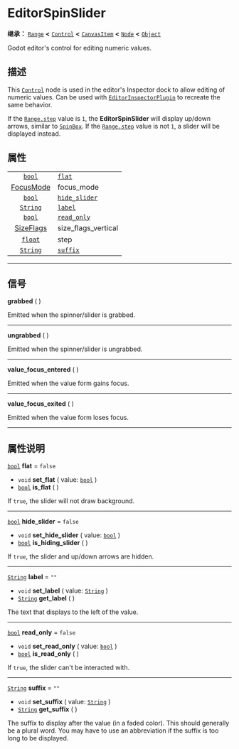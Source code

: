<!-- ⚠ 请勿编辑本文件 ⚠ -->
<!-- 本文档使用脚本从 WeDot 引擎源码仓库生成。 -->
<!-- 生成脚本：https://github.com/WeDot-Engine/WeDot/tree/4.3/doc/tools/make_md.py； -->
<!-- 原文件：https://github.com/WeDot-Engine/WeDot/tree/4.3/doc/classes/EditorSpinSlider.xml。 -->

<div id="_class_editorspinslider"></div>

# EditorSpinSlider

**继承：** [`Range`](class_range.md) **<** [`Control`](class_control.md) **<** [`CanvasItem`](class_canvasitem.md) **<** [`Node`](class_node.md) **<** [`Object`](class_object.md)

Godot editor's control for editing numeric values.

## 描述

This [`Control`](class_control.md) node is used in the editor's Inspector dock to allow editing of numeric values. Can be used with [`EditorInspectorPlugin`](class_editorinspectorplugin.md) to recreate the same behavior.

If the [`Range.step`](class_range.md#class_range_property_step) value is `1`, the **EditorSpinSlider** will display up/down arrows, similar to [`SpinBox`](class_spinbox.md). If the [`Range.step`](class_range.md#class_range_property_step) value is not `1`, a slider will be displayed instead.

## 属性

|||
|:-:|:--|
| [`bool`](class_bool.md)              | [`flat`](class_editorspinslider.md#class_editorspinslider_property_flat)               | ``false``                                                                                  |
| [FocusMode](#enum_control_focusmode) | focus_mode                                                                             | ``2`` (overrides [`Control`](class_control.md#class_control_property_focus_mode))          |
| [`bool`](class_bool.md)              | [`hide_slider`](class_editorspinslider.md#class_editorspinslider_property_hide_slider) | ``false``                                                                                  |
| [`String`](class_string.md)          | [`label`](class_editorspinslider.md#class_editorspinslider_property_label)             | ``""``                                                                                     |
| [`bool`](class_bool.md)              | [`read_only`](class_editorspinslider.md#class_editorspinslider_property_read_only)     | ``false``                                                                                  |
| [SizeFlags](#enum_control_sizeflags) | size_flags_vertical                                                                    | ``1`` (overrides [`Control`](class_control.md#class_control_property_size_flags_vertical)) |
| [`float`](class_float.md)            | step                                                                                   | ``1.0`` (overrides [`Range`](class_range.md#class_range_property_step))                    |
| [`String`](class_string.md)          | [`suffix`](class_editorspinslider.md#class_editorspinslider_property_suffix)           | ``""``                                                                                     |

<!-- rst-class:: classref-section-separator -->

---

## 信号

<div id="_class_class_editorspinslider_signal_grabbed"></div>

**grabbed** ( ) <div id="class_editorspinslider_signal_grabbed"></div>

Emitted when the spinner/slider is grabbed.

<!-- rst-class:: classref-item-separator -->

---

<div id="_class_class_editorspinslider_signal_ungrabbed"></div>

**ungrabbed** ( ) <div id="class_editorspinslider_signal_ungrabbed"></div>

Emitted when the spinner/slider is ungrabbed.

<!-- rst-class:: classref-item-separator -->

---

<div id="_class_class_editorspinslider_signal_value_focus_entered"></div>

**value_focus_entered** ( ) <div id="class_editorspinslider_signal_value_focus_entered"></div>

Emitted when the value form gains focus.

<!-- rst-class:: classref-item-separator -->

---

<div id="_class_class_editorspinslider_signal_value_focus_exited"></div>

**value_focus_exited** ( ) <div id="class_editorspinslider_signal_value_focus_exited"></div>

Emitted when the value form loses focus.

<!-- rst-class:: classref-section-separator -->

---

## 属性说明

<div id="_class_editorspinslider_property_flat"></div>

[`bool`](class_bool.md) **flat** = ``false`` <div id="class_editorspinslider_property_flat"></div>

- `void` **set_flat** ( value: [`bool`](class_bool.md) )
- [`bool`](class_bool.md) **is_flat** ( )

If `true`, the slider will not draw background.

<!-- rst-class:: classref-item-separator -->

---

<div id="_class_editorspinslider_property_hide_slider"></div>

[`bool`](class_bool.md) **hide_slider** = ``false`` <div id="class_editorspinslider_property_hide_slider"></div>

- `void` **set_hide_slider** ( value: [`bool`](class_bool.md) )
- [`bool`](class_bool.md) **is_hiding_slider** ( )

If `true`, the slider and up/down arrows are hidden.

<!-- rst-class:: classref-item-separator -->

---

<div id="_class_editorspinslider_property_label"></div>

[`String`](class_string.md) **label** = ``""`` <div id="class_editorspinslider_property_label"></div>

- `void` **set_label** ( value: [`String`](class_string.md) )
- [`String`](class_string.md) **get_label** ( )

The text that displays to the left of the value.

<!-- rst-class:: classref-item-separator -->

---

<div id="_class_editorspinslider_property_read_only"></div>

[`bool`](class_bool.md) **read_only** = ``false`` <div id="class_editorspinslider_property_read_only"></div>

- `void` **set_read_only** ( value: [`bool`](class_bool.md) )
- [`bool`](class_bool.md) **is_read_only** ( )

If `true`, the slider can't be interacted with.

<!-- rst-class:: classref-item-separator -->

---

<div id="_class_editorspinslider_property_suffix"></div>

[`String`](class_string.md) **suffix** = ``""`` <div id="class_editorspinslider_property_suffix"></div>

- `void` **set_suffix** ( value: [`String`](class_string.md) )
- [`String`](class_string.md) **get_suffix** ( )

The suffix to display after the value (in a faded color). This should generally be a plural word. You may have to use an abbreviation if the suffix is too long to be displayed.

[^virtual]: 本方法通常需要用户覆盖才能生效。
[^const]: 本方法无副作用，不会修改该实例的任何成员变量。
[^vararg]: 本方法除了能接受在此处描述的参数外，还能够继续接受任意数量的参数。
[^constructor]: 本方法用于构造某个类型。
[^static]: 调用本方法无需实例，可直接使用类名进行调用。
[^operator]: 本方法描述的是使用本类型作为左操作数的有效运算符。
[^bitfield]: 这个值是由下列位标志构成位掩码的整数。
[^void]: 无返回值。
